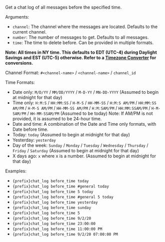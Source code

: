 Get a chat log of all messages before the specified time.

Arguments:
* `channel`: The channel where the messages are located. Defaults to the current channel.
* `number`: The number of messages to get. Defaults to all messages.
* `time`: The time to delete before. Can be provided in multiple formats.

__**Note: All times in NY time. This defaults to EDT (UTC-4) during Daylight Savings and EST (UTC-5) otherwise. Refer to a [Timezone Converter](https://www.thetimezoneconverter.com/) for conversions.**__

Channel Format: `#<channel-name>` / `<channel-name>` / `channel_id`

Time Formats:
* Date only: `M/D/YY` / `MM/DD/YYYY` / `M-D-YY` / `MN-DD-YYYY` (Assumed to begin at midnight for that day)
* Time only: `H:M:S` / `HH:MM:SS` / `H-M-S` / `HH-MM-SS` / `H:M:S AM/PM` / `HH:MM:SS AM/PM` / `H-M-S AM/PM` / `HH-MM-SS AM/PM` / `H:M:SAM/PM` / `HH:MM:SSAM/PM` / `H-M-SAM/PM` / `HH-MM-SSAM/PM` (Assumed to be today)
Note: If AM/PM is not provided, it is assumed to be 24-hour time.
* Date and time: A combination of the Date and Time only formats, with Date before time.
* Today: `today` (Assumed to begin at midnight for that day)
* Yesterday: `yesterday`
* Day of the week: `Sunday` / `Monday` / `Tuesday` / `Wednesday` / `Thursday` / `Friday` / `Saturday` (Assumed to begin at midnight for that day)
* X days ago: `x` where x is a number. (Assumed to begin at midnight for that day)

Examples:
* `{prefix}chat_log before_time today`
* `{prefix}chat_log before_time #general today`
* `{prefix}chat_log before_time 5 today`
* `{prefix}chat_log before_time #general 5 today`
* `{prefix}chat_log before_time yesterday`
* `{prefix}chat_log before_time sunday`
* `{prefix}chat_log before_time 5`
* `{prefix}chat_log before_time 9/2/20`
* `{prefix}chat_log before_time 23:00:00`
* `{prefix}chat_log before_time 11:00:00 PM`
* `{prefix}chat_log before_time 9/2/20 07:00:00 PM`
